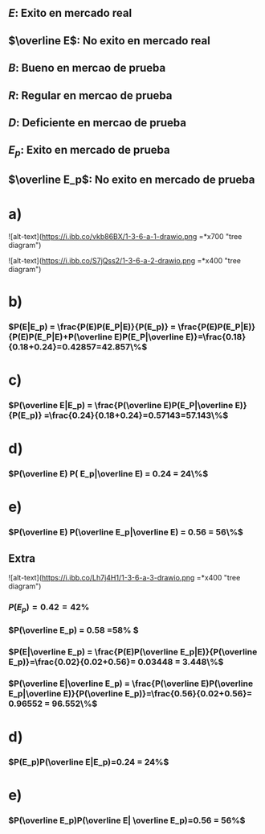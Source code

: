 ## $E$: Exito en mercado real
## $\overline E$: No exito en mercado real
## $B$: Bueno en mercao de prueba
## $R$: Regular en mercao de prueba
## $D$: Deficiente en mercao de prueba

## $E_p$: Exito en mercado de prueba
## $\overline E_p$: No exito en mercado de prueba

# a)

![alt-text](https://i.ibb.co/vkb86BX/1-3-6-a-1-drawio.png =*x700 "tree diagram")

![alt-text](https://i.ibb.co/S7jQss2/1-3-6-a-2-drawio.png =*x400 "tree diagram")

# b)

### $P(E|E_p) = \frac{P(E)P(E_P|E)}{P(E_p)} = \frac{P(E)P(E_P|E)}{P(E)P(E_P|E)+P(\overline E)P(E_P|\overline E)}=\frac{0.18}{0.18+0.24}=0.42857=42.857\%$
# c)
### $P(\overline E|E_p) = \frac{P(\overline E)P(E_P|\overline E)}{P(E_p)} =\frac{0.24}{0.18+0.24}=0.57143=57.143\%$


# d)
### $P(\overline E) P( E_p|\overline E) = 0.24 = 24\%$
# e)
### $P(\overline E) P(\overline E_p|\overline E) = 0.56 = 56\%$



## Extra


![alt-text](https://i.ibb.co/Lh7j4H1/1-3-6-a-3-drawio.png =*x400 "tree diagram")

### $P(E_p) = 0.42=42\%$
### $P(\overline E_p) = 0.58 =58\%  $

### $P(E|\overline E_p) = \frac{P(E)P(\overline E_p|E)}{P(\overline E_p)}=\frac{0.02}{0.02+0.56}=   0.03448 = 3.448\%$
### $P(\overline E|\overline E_p) = \frac{P(\overline E)P(\overline E_p|\overline E)}{P(\overline E_p)}=\frac{0.56}{0.02+0.56}= 0.96552 = 96.552\%$

# d)

### $P(E_p)P(\overline E|E_p)=0.24 = 24%$

# e)

### $P(\overline E_p)P(\overline E| \overline E_p)=0.56 = 56%$



